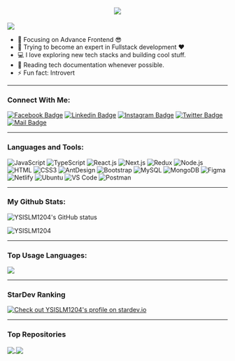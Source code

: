 <h1 align="center">
  <a href="https://git.io/typing-svg">
    <img src="https://readme-typing-svg.demolab.com/?lines=Hello,+There!+👋; Me, Md. Likhon+Mia....;Nice+to+meet+you!&center=true&size=30">
  </a>
</h1>

![](https://komarev.com/ghpvc/?username=YSISLM1204&color=brightgreen)

- 🔭 Focusing on Advance Frontend 😎
- 🌱 Trying to become an expert in Fullstack development ❤
- 💻 I love exploring new tech stacks and building cool stuff.
- 📰 Reading tech documentation whenever possible.
- ⚡ Fun fact: Introvert

---

### Connect With Me:

[![Facebook Badge](https://img.shields.io/badge/Facebook-1877F2?style=for-the-badge&logo=facebook&logoColor=white)](https://www.facebook.com/ysislm74/)
[![Linkedin Badge](https://img.shields.io/badge/LinkedIn-0077B5?style=for-the-badge&logo=linkedin&logoColor=white)](https://www.linkedin.com/in/FelineShield/) [![Instagram Badge](https://img.shields.io/badge/Instagram-E4405F?style=for-the-badge&logo=instagram&logoColor=white)](https://www.instagram.com/ysislm/)
[![Twitter Badge](https://img.shields.io/badge/Twitter-1DA1F2?style=for-the-badge&logo=twitter&logoColor=white)](https://twitter.com/FelineShield)
[![Mail Badge](https://img.shields.io/badge/Gmail-D14836?style=for-the-badge&logo=gmail&logoColor=white)](mailto:likhon15-3916@diu.edu.bd)

---

### Languages and Tools:

![JavaScript](https://img.shields.io/badge/JavaScript-F7DF1E?style=flat-square&logo=javascript&logoColor=black)
![TypeScript](https://img.shields.io/badge/TypeScript-007ACC?style=flat-square&logo=typescript&logoColor=white)
![React.js](https://img.shields.io/badge/React.js-0081CB?style=flat-square&logo=react&logoColor=61DAFB)
![Next.js](https://img.shields.io/badge/Next.js-f7f7f7?style=flastic&logo=Next.js&logoColor=000000)
![Redux](https://img.shields.io/badge/Redux-black?style=flastic&logo=Redux&logoColor=764ABC)
![Node.js](https://img.shields.io/badge/Node.js-43853D?style=flat-square&logo=node.js&logoColor=white)
![HTML](https://img.shields.io/badge/HTML5-E34F26?style=flat-square&logo=html5&logoColor=white)
![CSS3](https://img.shields.io/badge/CSS3-1572B6?style=flat-square&logo=css3&logoColor=white)
![AntDesign](https://img.shields.io/badge/AntDesign-f7f7f7?style=flastic&logo=AntDesign&logoColor=0170FE)
![Bootstrap](https://img.shields.io/badge/Bootstrap-563D7C?style=flat-square&logo=bootstrap&logoColor=white)
![MySQL](https://img.shields.io/badge/MySQL-005C84?style=flat-square&logo=mysql&logoColor=white)
![MongoDB](https://img.shields.io/badge/MongoDB-F7F7F7?style=flat-square&logo=mongodb&logoColor=49A248)
![Figma](https://img.shields.io/badge/Figma-f7f7f7?style=flastic&logo=Figma&logoColor=F24E1E)
![Netlify](https://img.shields.io/badge/Netlify-00C7B7?style=flat-square&logo=netlify&logoColor=white)
![Ubuntu](https://img.shields.io/badge/Ubuntu-E05924?style=flat-square&logo=ubuntu&logoColor=black)
![VS Code](https://img.shields.io/badge/VisualStudio-2C2B30?style=flastic&logo=VisualStudioCode&logoColor=007ACC)
![Postman](https://img.shields.io/badge/Postman-f7f7f7?style=flastic&logo=Postman&logoColor=FF6C37)

---

### My Github Stats:

<p>
  <img align="center" src="https://github-readme-stats.vercel.app/api?username=YSISLM1204&show_icons=true&include_all_commits=true&theme=nightowl&hide_border=true" alt="YSISLM1204's GitHub status" />
</p>
<p>
  <img align="center" src="https://github-readme-streak-stats.herokuapp.com/?user=YSISLM1204&theme=nightowl" alt="YSISLM1204" />
</p>

---

### Top Usage Languages:

<img align="center" src="https://github-readme-stats.vercel.app/api/top-langs/?username=YSISLM1204&layout=compact&theme=yeblu&hide_border=true&&langs_count=8" />

---

### StarDev Ranking

<a href="https://stardev.io/developers/YSISLM1204"><img alt="Check out YSISLM1204's profile on stardev.io" src="https://stardev.io/developers/YSISLM1204/badge/languages/locality.svg" /></a>

---

### Top Repositories

<a href="https://github.com/YSISLM1204/bruteforcecatlkn6dec">
  <img align="center" src="https://github-readme-stats.vercel.app/api/pin/?username=YSISLM1204&repo=bruteforcecatlkn6dec&theme=nightowl" />
</a>
<a href="https://github.com/YSISLM1204/PHP-CRUD-MySQL-with-Bootstrap">
  <img align="center" src="https://github-readme-stats.vercel.app/api/pin/?username=YSISLM1204&repo=PHP-CRUD-MySQL-with-Bootstrap&theme=nightowl" />
</a>
